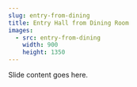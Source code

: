 ```yaml
---
slug: entry-from-dining
title: Entry Hall from Dining Room
images:
  - src: entry-from-dining
    width: 900
    height: 1350
---
```

Slide content goes here.

